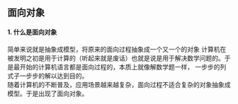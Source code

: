 ## 面向对象
#### 1. 什么是面向对象
简单来说就是抽象成模型，将原来的面向过程抽象成一个又一个的对象
计算机在被发明之初是用于计算的（听起来就是废话）也就是说是用于解决数学问题的。于是最开始的计算机语言都是面向过程的，本质上就像解数学题一样，
一步步的列式子一步步的解以达到目的。  
随着计算机的不断普及，应用场景越来越复杂，面向过程不适合复杂的对象抽象成模型。于是出现了面向对象。
